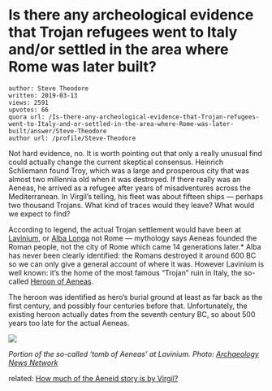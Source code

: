 # Is there any archeological evidence that Trojan refugees went to Italy and/or settled in the area where Rome was later built?

	author: Steve Theodore
	written: 2019-03-13
	views: 2591
	upvotes: 66
	quora url: /Is-there-any-archeological-evidence-that-Trojan-refugees-went-to-Italy-and-or-settled-in-the-area-where-Rome-was-later-built/answer/Steve-Theodore
	author url: /profile/Steve-Theodore


Not hard evidence, no. It is worth pointing out that only a really unusual find could actually change the current skeptical consensus. Heinrich Schliemann found Troy, which was a large and prosperous city that was almost two millennia old when it was destroyed. If there really was an Aeneas, he arrived as a refugee after years of misadventures across the Mediterranean. In Virgil’s telling, his fleet was about fifteen ships — perhaps two thousand Trojans. What kind of traces would they leave? What would we expect to find?

According to legend, the actual Trojan settlement would have been at [Lavinium](https://en.wikipedia.org/wiki/Lavinium), or [Alba Longa](https://en.wikipedia.org/wiki/Alba_Longa) not Rome — mythology says Aeneas founded the Roman people, not the city of Rome which came 14 generations later.* Alba has never been clearly identified: the Romans destroyed it around 600 BC so we can only give a general account of where it was. However Lavinium is well known: it’s the home of the most famous “Trojan” ruin in Italy, the so-called [Heroon of Aeneas](http://www.ansa.it/english/news/lifestyle/arts/2017/01/05/mythical-heroon-of-aeneas-site-to-open_3e6b5c30-27c3-4aa0-8d9d-d5861796e483.html).

The heroon was identified as hero’s burial ground at least as far back as the first century, and possibly four centuries before that. Unfortunately, the existing heroon actually dates from the seventh century BC, so about 500 years too late for the actual Aeneas.

![](https://qph.fs.quoracdn.net/main-qimg-2e5f9d99a4f06db00f67681f33a58a2c)

_Portion of the so-called ‘tomb of Aeneas’ at Lavinium. Photo:_ _[Archaeology News Network](https://archaeologynewsnetwork.blogspot.com/2017/01/mythical-heroon-of-aeneas-site-to-open.html#z3MmuYTsCIb6eumI.97)_ 

related: [How much of the Aeneid story is by Virgil?](https://www.quora.com/How-much-of-the-Aeneid-story-is-by-Virgil/answer/Steve-Theodore?ch=10&share=dfba1ef6&srid=zLvM)

